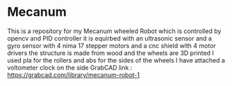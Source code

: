 # Mecanum
This is a repository for my Mecanum wheeled Robot which is controlled by opencv and PID controller
it is equirbed with an ultrasonic sensor and a gyro sensor 
with 4 nima 17 stepper motors and a cnc shield with 4 motor drivers 
the structure is made from wood and the wheels are 3D printed
I used pla for the rollers and abs for the sides of the wheels 
I have attached a voltometer clock on the side 
GrabCAD link : https://grabcad.com/library/mecanum-robot-1

